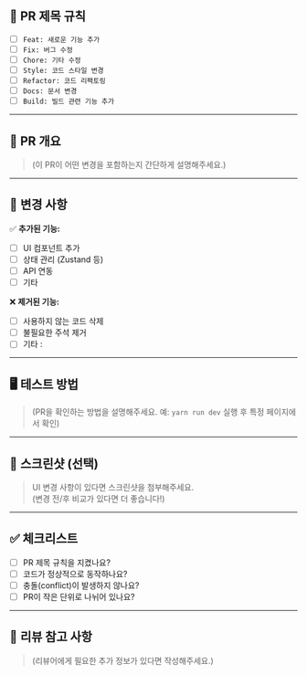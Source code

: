 ## 📌 PR 제목 규칙
- [ ] `Feat: 새로운 기능 추가`
- [ ] `Fix: 버그 수정`
- [ ] `Chore: 기타 수정`
- [ ] `Style: 코드 스타일 변경`
- [ ] `Refactor: 코드 리팩토링`
- [ ] `Docs: 문서 변경`
- [ ] `Build: 빌드 관련 기능 추가`

---

## 📢 PR 개요  
> (이 PR이 어떤 변경을 포함하는지 간단하게 설명해주세요.)

---

## 📂 변경 사항  
✅ **추가된 기능:**  
- [ ] UI 컴포넌트 추가  
- [ ] 상태 관리 (Zustand 등)  
- [ ] API 연동  
- [ ] 기타  

❌ **제거된 기능:**  
- [ ] 사용하지 않는 코드 삭제  
- [ ] 불필요한 주석 제거  
- [ ] 기타 :

---

## 🖥️ 테스트 방법  
> (PR을 확인하는 방법을 설명해주세요. 예: `yarn run dev` 실행 후 특정 페이지에서 확인)

---

## 📸 스크린샷 (선택)  
> UI 변경 사항이 있다면 스크린샷을 첨부해주세요.  
> (변경 전/후 비교가 있다면 더 좋습니다!)

---

## ✅ 체크리스트  
- [ ] PR 제목 규칙을 지켰나요?  
- [ ] 코드가 정상적으로 동작하나요?  
- [ ] 충돌(conflict)이 발생하지 않나요?  
- [ ] PR이 작은 단위로 나뉘어 있나요?  

---

## 📢 리뷰 참고 사항  
> (리뷰어에게 필요한 추가 정보가 있다면 작성해주세요.)
